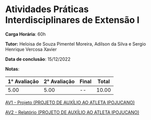 # Atividades Práticas Interdisciplinares de Extensão I

**Carga Horária**: 60h

**Tutor:** Heloisa de Souza Pimentel Moreira, Adilson da Silva e Sergio Henrique Vercosa Xavier

**Data de conclusão**: 15/12/2022

**Notas**:

| 1° Avaliação | 2° Avaliação | Final | Total |
| ------------ | ------------ | :---- | ----- |
| 5.00         | 5.00         | --    | 10.00 |

[AV1 - Projeto (PROJETO DE AUXÍLIO AO ATLETA IPOJUCANO)]()

[AV2 - Relatório (PROJETO DE AUXÍLIO AO ATLETA IPOJUCANO)]()
